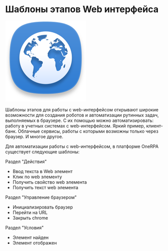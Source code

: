 # Шаблоны этапов Web интерфейса

![](../../../.gitbook/assets/browser-web-icon.png)

Шаблоны этапов для работы с web-интерфейсом открывают широкие возможности для создания роботов и автоматизации рутинных задач, выполняемых в браузере.  С их помощью можно автоматизировать: работу в учетных системах с web-интерфейсом. Яркий пример, клиент-банк. Облачные сервисы, работы с которыми возможны только через браузер. И многое другое.

Для автоматизации работы с web-интерфейсом, в платформе OneRPA существует следующие шаблоны:

Раздел "Действия"

* Ввод текста в Web элемент
* Клик по web элементу
* Получить свойство web элемента
* Получить текст web элемента

Раздел "Управление браузером"

* Инициализировать браузер
* Перейти на URL
* Закрыть chrome

Раздел "Условия"

* Элемент найден
* Элемент отображен
